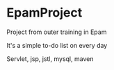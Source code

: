 # EpamProject
Project from outer training in Epam

It's a simple to-do list on every day

Servlet, jsp, jstl, mysql, maven
